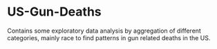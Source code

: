 # US-Gun-Deaths
Contains some exploratory data analysis by aggregation of different categories, mainly race to find patterns in gun related deaths in the US. 
